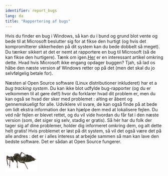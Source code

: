 ```yaml
---
identifier: report_bugs
lang: da
title: "Rapportering af bugs"
---
```


Hvis du finder en bug i Windows, så kan du i bund og grund blot vente og bede til at Microsoft beslutter sig for at fikse den hurtigt (og hvis det kompromitterer sikkerheden på dit system kan du bede dobbelt så meget). Du tænker sikkert at det er nemt at rapportere en bug til Microsoft (så de kan fikse den hurtigere). Tænk om igen.<a href="http://www.oreillynet.com/mac/blog/2002/06/mission_impossible_submitting.html">Her</a> er en interessant artikel omkring dette. Hvad hvis Microsoft ikke engang opdager buggen? Tjah, så lad os håbe den næste version af Windows retter op på det (men det skal du jo selvfølgelig betale for).

Næsten al Open Source software (Linux distributioner inkluderet) har et a <i>bug tracking system</i>. Du kan ikke blot udfylde bug-rapporter (og du er velkommen til at gøre det!) hvor du forklarer hvad dit problem er, men du kan også se hvad der sker med problemet : alting er åbent og gennemskueligt for alle. Udviklere vil svare, de kan også finde på at bede om lidt ekstra information der kan hjælpe dem med at lokalisere fejlen. Du véd når fejlen er blevet rettet, og du vil vide hvordan du får fat i den næste version (som, det siger sig selv, stadig er gratis). Så hér har du folk der tager sig af dine problemer, holder dig informeret omkring dem, og alt dette helt gratis! Hvis problemet er løst på dit system, så vil det også være det på alle andres : det er i alles interess at arbejde sammen så man kan lave den bedste software. Det er sådan at Open Source fungerer.

<img src="/img/report_bugs_thumb.png" />




